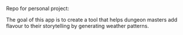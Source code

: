 Repo for personal project:

The goal of this app is to create a tool that helps dungeon masters add flavour to their storytelling by generating weather patterns.